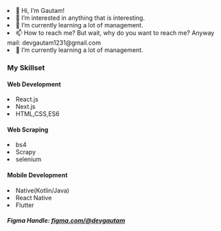 
<html>
<link rel="stylesheet" href="https://github.com/DevGautam2000/DevGautam2000/raw/main/style.css" />
<body>

<p class="info">
<li>👋 Hi, I’m Gautam!</li>
<li>👀 I’m interested in anything that is interesting.</li>
<li>🌱 I’m currently learning a lot of management.</li>
<li>📫 How to reach me? But wait, why do you want to reach me?
Anyway mail: <span id="mail">devgautam1231@gmail.com</span>  </li>
<li>🌱 I’m currently learning a lot of management.</li>
</p>


<h3 class="head">My Skillset</h3>
<div class="container">

<div class="card">
<h4>Web Development</h4>
<li>React.js</li>
<li>Next.js</li>
<li>HTML,CSS,ES6</li>
</div>
<div class="card">
<h4>Web Scraping</h4>
<li>bs4</li>
<li>Scrapy</li>
<li>selenium</li>
</div>
<div class="card">
<h4>Mobile Development</h4>
<li>Native(Kotlin/Java)</li>
<li>React Native</li>
<li>Flutter</li>
</div>

</div>

<h5 class="figma">Figma Handle: <a href="https://www.figma.com/@devgautam">figma.com/@devgautam</a></h5>
</body>
</html>
<!---
DevGautam2000/DevGautam2000 is a ✨ special ✨ repository because its `README.md` (this file) appears on your GitHub profile.
You can click the Preview link to take a look at your changes.
--->
